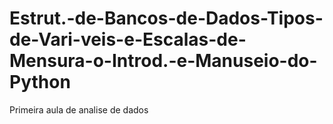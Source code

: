 # Estrut.-de-Bancos-de-Dados-Tipos-de-Vari-veis-e-Escalas-de-Mensura-o-Introd.-e-Manuseio-do-Python
Primeira aula de analise de dados 
